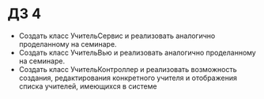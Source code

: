 # ДЗ 4

* Создать класс УчительСервис и реализовать аналогично проделанному на семинаре.
* Создать класс УчительВью и реализовать аналогично проделанному на семинаре.
* Создать класс УчительКонтроллер и реализовать возможность создания, редактирования конкретного учителя и отображения списка учителей, имеющихся в системе
